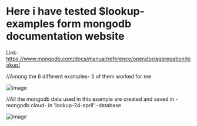 # Here i have tested $lookup- examples form mongodb documentation website

Link-
https://www.mongodb.com/docs/manual/reference/operator/aggregation/lookup/

//Among the 6 different examples- 5 of them worked for me

![image](https://user-images.githubusercontent.com/118996650/234509196-880835b3-5244-44d4-aea6-5d81dfbd5c3f.png)

//All the mongodb data used in this example are created and saved in - mongodb cloud- in 'lookup-24-april' -database

![image](https://user-images.githubusercontent.com/118996650/234510032-7110056f-373e-4764-81a8-aead514773d5.png)
